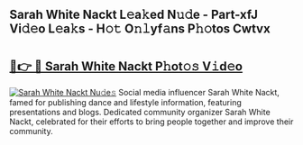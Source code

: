 ## Sarah White Nackt L𝚎a𝚔ed N𝚞𝚍e - Part-xfJ Vi𝚍𝚎o L𝚎a𝚔s - H𝚘𝚝 O𝚗𝚕yf𝚊ns P𝚑𝚘tos Cwtvx

# <h2><a href="http://kf0j8q.oniu.top/?m=Sarah+White+Nackt">🔗👉 🔴 Sarah White Nackt P𝚑ot𝚘𝚜 V𝚒d𝚎o</a></h2>

[![Sarah White Nackt Nu𝚍e𝚜](https://i.imgur.com/0qMVB7G.gif)](http://kf0j8q.oniu.top/?m=Sarah+White+Nackt)
Social media influencer Sarah White Nackt, famed for publishing dance and lifestyle information, featuring presentations and blogs. Dedicated community organizer Sarah White Nackt, celebrated for their efforts to bring people together and improve their community.  
